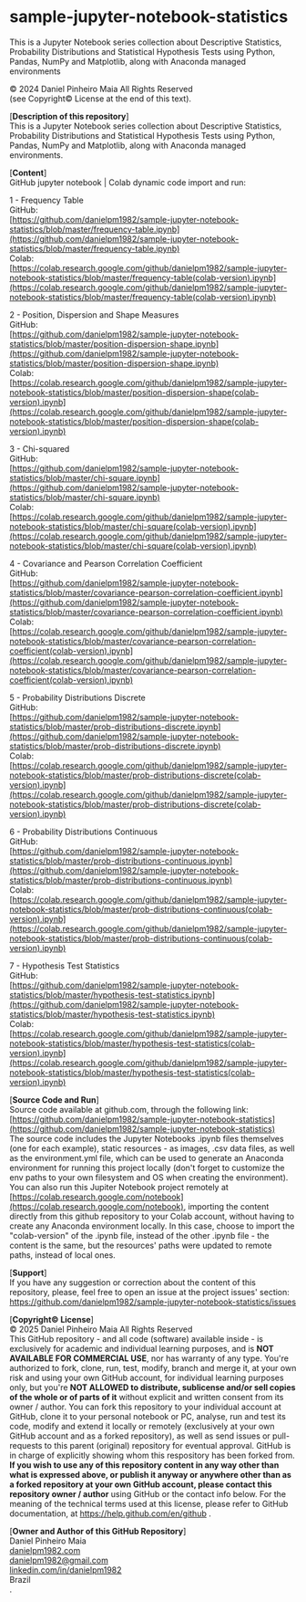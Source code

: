 # sample-jupyter-notebook-statistics
This is a Jupyter Notebook series collection about Descriptive Statistics, Probability Distributions and Statistical Hypothesis Tests using Python, Pandas, NumPy and Matplotlib, along with Anaconda managed environments

© 2024 Daniel Pinheiro Maia All Rights Reserved<br>
(see Copyright© License at the end of this text).

[**Description of this repository**]<br>
This is a Jupyter Notebook series collection about Descriptive Statistics, Probability Distributions and Statistical Hypothesis Tests using Python, Pandas, NumPy and Matplotlib, along with Anaconda managed environments.

[**Content**]<br>
GitHub jupyter notebook | Colab dynamic code import and run:

1 - Frequency Table<br>
GitHub:<br>[https://github.com/danielpm1982/sample-jupyter-notebook-statistics/blob/master/frequency-table.ipynb](https://github.com/danielpm1982/sample-jupyter-notebook-statistics/blob/master/frequency-table.ipynb)<br>
Colab:<br>[https://colab.research.google.com/github/danielpm1982/sample-jupyter-notebook-statistics/blob/master/frequency-table(colab-version).ipynb](https://colab.research.google.com/github/danielpm1982/sample-jupyter-notebook-statistics/blob/master/frequency-table(colab-version).ipynb) <br>

2 - Position, Dispersion and Shape Measures<br>
GitHub:<br>[https://github.com/danielpm1982/sample-jupyter-notebook-statistics/blob/master/position-dispersion-shape.ipynb](https://github.com/danielpm1982/sample-jupyter-notebook-statistics/blob/master/position-dispersion-shape.ipynb)<br>
Colab:<br>[https://colab.research.google.com/github/danielpm1982/sample-jupyter-notebook-statistics/blob/master/position-dispersion-shape(colab-version).ipynb](https://colab.research.google.com/github/danielpm1982/sample-jupyter-notebook-statistics/blob/master/position-dispersion-shape(colab-version).ipynb) <br>

3 - Chi-squared<br>
GitHub:<br>[https://github.com/danielpm1982/sample-jupyter-notebook-statistics/blob/master/chi-square.ipynb](https://github.com/danielpm1982/sample-jupyter-notebook-statistics/blob/master/chi-square.ipynb)<br>
Colab:<br>[https://colab.research.google.com/github/danielpm1982/sample-jupyter-notebook-statistics/blob/master/chi-square(colab-version).ipynb](https://colab.research.google.com/github/danielpm1982/sample-jupyter-notebook-statistics/blob/master/chi-square(colab-version).ipynb) <br>

4 - Covariance and Pearson Correlation Coefficient<br>
GitHub:<br>[https://github.com/danielpm1982/sample-jupyter-notebook-statistics/blob/master/covariance-pearson-correlation-coefficient.ipynb](https://github.com/danielpm1982/sample-jupyter-notebook-statistics/blob/master/covariance-pearson-correlation-coefficient.ipynb)<br>
Colab:<br>[https://colab.research.google.com/github/danielpm1982/sample-jupyter-notebook-statistics/blob/master/covariance-pearson-correlation-coefficient(colab-version).ipynb](https://colab.research.google.com/github/danielpm1982/sample-jupyter-notebook-statistics/blob/master/covariance-pearson-correlation-coefficient(colab-version).ipynb) <br>

5 - Probability Distributions Discrete<br>
GitHub:<br>[https://github.com/danielpm1982/sample-jupyter-notebook-statistics/blob/master/prob-distributions-discrete.ipynb](https://github.com/danielpm1982/sample-jupyter-notebook-statistics/blob/master/prob-distributions-discrete.ipynb)<br>
Colab:<br>[https://colab.research.google.com/github/danielpm1982/sample-jupyter-notebook-statistics/blob/master/prob-distributions-discrete(colab-version).ipynb](https://colab.research.google.com/github/danielpm1982/sample-jupyter-notebook-statistics/blob/master/prob-distributions-discrete(colab-version).ipynb) <br>

6 - Probability Distributions Continuous<br>
GitHub:<br>[https://github.com/danielpm1982/sample-jupyter-notebook-statistics/blob/master/prob-distributions-continuous.ipynb](https://github.com/danielpm1982/sample-jupyter-notebook-statistics/blob/master/prob-distributions-continuous.ipynb)<br>
Colab:<br>[https://colab.research.google.com/github/danielpm1982/sample-jupyter-notebook-statistics/blob/master/prob-distributions-continuous(colab-version).ipynb](https://colab.research.google.com/github/danielpm1982/sample-jupyter-notebook-statistics/blob/master/prob-distributions-continuous(colab-version).ipynb) <br>

7 - Hypothesis Test Statistics<br>
GitHub:<br>[https://github.com/danielpm1982/sample-jupyter-notebook-statistics/blob/master/hypothesis-test-statistics.ipynb](https://github.com/danielpm1982/sample-jupyter-notebook-statistics/blob/master/hypothesis-test-statistics.ipynb)<br>
Colab:<br>[https://colab.research.google.com/github/danielpm1982/sample-jupyter-notebook-statistics/blob/master/hypothesis-test-statistics(colab-version).ipynb](https://colab.research.google.com/github/danielpm1982/sample-jupyter-notebook-statistics/blob/master/hypothesis-test-statistics(colab-version).ipynb) <br>

[**Source Code and Run**]<br>
Source code available at github.com, through the following link:<br>
[https://github.com/danielpm1982/sample-jupyter-notebook-statistics](https://github.com/danielpm1982/sample-jupyter-notebook-statistics) <br>
The source code includes the Jupyter Notebooks .ipynb files themselves (one for each example), static resources - as images, .csv data files, as well as the environment.yml file, 
which can be used to generate an Anaconda environment for running this project locally (don't forget to customize the env paths to your own filesystem and OS when creating the environment).<br>
You can also run this Jupiter Notebook project remotely at [https://colab.research.google.com/notebook](https://colab.research.google.com/notebook), importing the content directly from this github repository to your Colab account, without having to create any Anaconda environment locally. In this case, choose to import the "colab-version" of the .ipynb file, instead of the other .ipynb file - the content is the same, but the resources' paths were updated to remote paths, instead of local ones.

[**Support**]<br>
If you have any suggestion or correction about the content of this repository, please, feel free to open an issue at the project issues' section:<br>
https://github.com/danielpm1982/sample-jupyter-notebook-statistics/issues

[**Copyright© License**]<br>
© 2025 Daniel Pinheiro Maia All Rights Reserved<br>
This GitHub repository - and all code (software) available inside - is exclusively for academic and individual learning purposes, and is **NOT AVAILABLE FOR COMMERCIAL USE**, nor has warranty of any type. You're authorized to fork, clone, run, test, modify, branch and merge it, at your own risk and using your own GitHub account, for individual learning purposes only, but you're **NOT ALLOWED to distribute, sublicense and/or sell copies of the whole or of parts of it** without explicit and written consent from its owner / author. You can fork this repository to your individual account at GitHub, clone it to your personal notebook or PC, analyse, run and test its code, modify and extend it locally or remotely (exclusively at your own GitHub account and as a forked repository), as well as send issues or pull-requests to this parent (original) repository for eventual approval. GitHub is in charge of explicitly showing whom this respository has been forked from. **If you wish to use any of this repository content in any way other than what is expressed above, or publish it anyway or anywhere other than as a forked repository at your own GitHub account, please contact this repository owner / author** using GitHub or the contact info below. For the meaning of the technical terms used at this license, please refer to GitHub documentation, at https://help.github.com/en/github .

[**Owner and Author of this GitHub Repository**]<br>
Daniel Pinheiro Maia<br>
[danielpm1982.com](https://www.danielpm1982.com)<br>
danielpm1982@gmail.com<br>
[linkedin.com/in/danielpm1982](https://www.linkedin.com/in/danielpm1982)<br>
Brazil<br>
.
